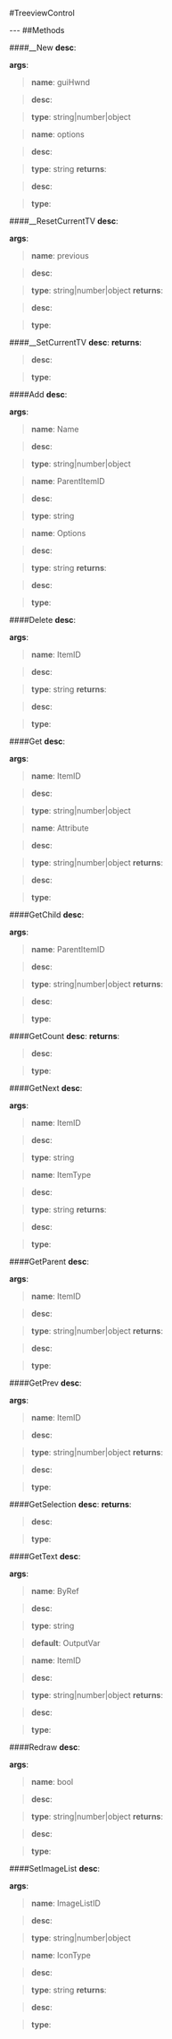#TreeviewControl
<figure markdown="1">

</figure>
---
##Methods

####__New
**desc**: 

**args**:

> **name**: guiHwnd

> **desc**: 

> **type**: string|number|object

> **name**: options

> **desc**: 

> **type**: string
**returns**:

> **desc**: 

> **type**: 

####__ResetCurrentTV
**desc**: 

**args**:

> **name**: previous

> **desc**: 

> **type**: string|number|object
**returns**:

> **desc**: 

> **type**: 

####__SetCurrentTV
**desc**: 
**returns**:

> **desc**: 

> **type**: 

####Add
**desc**: 

**args**:

> **name**: Name

> **desc**: 

> **type**: string|number|object

> **name**: ParentItemID

> **desc**: 

> **type**: string

> **name**: Options

> **desc**: 

> **type**: string
**returns**:

> **desc**: 

> **type**: 

####Delete
**desc**: 

**args**:

> **name**: ItemID

> **desc**: 

> **type**: string
**returns**:

> **desc**: 

> **type**: 

####Get
**desc**: 

**args**:

> **name**: ItemID

> **desc**: 

> **type**: string|number|object

> **name**: Attribute

> **desc**: 

> **type**: string|number|object
**returns**:

> **desc**: 

> **type**: 

####GetChild
**desc**: 

**args**:

> **name**: ParentItemID

> **desc**: 

> **type**: string|number|object
**returns**:

> **desc**: 

> **type**: 

####GetCount
**desc**: 
**returns**:

> **desc**: 

> **type**: 

####GetNext
**desc**: 

**args**:

> **name**: ItemID

> **desc**: 

> **type**: string

> **name**: ItemType

> **desc**: 

> **type**: string
**returns**:

> **desc**: 

> **type**: 

####GetParent
**desc**: 

**args**:

> **name**: ItemID

> **desc**: 

> **type**: string|number|object
**returns**:

> **desc**: 

> **type**: 

####GetPrev
**desc**: 

**args**:

> **name**: ItemID

> **desc**: 

> **type**: string|number|object
**returns**:

> **desc**: 

> **type**: 

####GetSelection
**desc**: 
**returns**:

> **desc**: 

> **type**: 

####GetText
**desc**: 

**args**:

> **name**: ByRef

> **desc**: 

> **type**: string

> **default**: OutputVar

> **name**: ItemID

> **desc**: 

> **type**: string|number|object
**returns**:

> **desc**: 

> **type**: 

####Redraw
**desc**: 

**args**:

> **name**: bool

> **desc**: 

> **type**: string|number|object
**returns**:

> **desc**: 

> **type**: 

####SetImageList
**desc**: 

**args**:

> **name**: ImageListID

> **desc**: 

> **type**: string|number|object

> **name**: IconType

> **desc**: 

> **type**: string
**returns**:

> **desc**: 

> **type**: 

